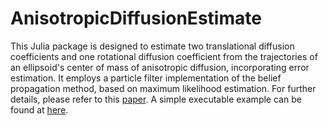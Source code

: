 # AnisotropicDiffusionEstimate


This Julia package is designed to estimate two translational diffusion coefficients and one rotational diffusion coefficient from the trajectories of an ellipsoid's center of mass of anisotropic diffusion, incorporating error estimation. It employs a particle filter implementation of the belief propagation method, based on maximum likelihood estimation. For further details, please refer to this [paper](https://arxiv.org/abs/2401.15909). A simple executable example can be found at [here](https://github.com/taka255/AnisotropicDiffusionEstimate/tree/main/examples/).
